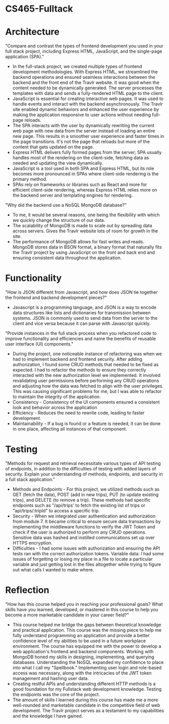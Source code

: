 # CS465-Fulltack

# Architecture
"Compare and contrast the types of frontend development you used in your full stack project, including Express HTML, JavaScript, and the single-page application (SPA)."

* In the full-stack project, we created multiple types of frontend development methodologies. With Express HTML, we streamlined the backend operations and ensured seamless interactions between the backend and the front end of the Travlr website. It was good when the content needed to be dynamically generated. The server processes the templates with data and sends a fully-rendered HTML page to the client.  
* JavaScript is essential for creating interactive web pages. It was used to handle events and interact with the backend asynchronously. The Travlr site enabled dynamic behaviors and enhanced the user experience by making the application responsive to user actions without needing full-page reloads.
* The SPA interacts with the user by dynamically rewriting the current web page with new data from the server instead of loading an entire new page. This results in a smoother user experience and faster times in the page transitions. It's not the page that reloads but more of the content that gets updated on the page.
* Express HTML delivers fully formed pages from the server; SPA usually handles most of the rendering on the client-side, fetching data as needed and updating the view dynamically.
* JavaScript is a tool used in both SPA and Express HTML, but its role becomes more pronounced in SPAs where client-side rendering is the primary method.
* SPAs rely on frameworks or libraries such as React and more for efficient client-side rendering, whereas Express HTML relies more on the backend server and templating engines for rendering.

"Why did the backend use a NoSQL MongoDB database?"
* To me, it would be several reasons, one being the flexibility with which we quickly change the structure of our data.
* The scalability of MongoDB is made to scale out by spreading data across servers. Gives the Travlr website lots of room for growth in the site.
* The performance of MongoDB allows for fast writes and reads. MongoDB stores data in BSON format, a binary format that naturally fits the Travlr project by using JavaScript on the front and back end and ensuring consistent data throughout the application.

# Functionality
"How is JSON different from Javascript, and how does JSON tie together the frontend and backend development pieces?"

* Javascript is a programming language, and JSON is a way to encode data structures like lists and dictionaries for transmission between systems. JSON is commonly used to send data from the server to the client and vice versa because it can parse with Javascript quickly.

"Provide instances in the full stack process when you refactored code to improve functionality and efficiencies and name the benefits of reusable user interface (UI) components."

* During the project, one noticeable instance of refactoring was when we had to implement backend and frontend security. After adding authorization, I found some CRUD methods that needed to be fixed as expected. I had to refactor the methods to ensure they correctly interacted with the new authorization level we implemented. It involved revalidating user permissions before performing any CRUD operations and adjusting how the data was fetched to align with the user privileges. This was causing significant problems for me, but I was able to refactor to maintain the integrity of the application.
* Consistency - Consistency of the UI components ensured a consistent look and behavior across the application
* Efficiency - Reduces the need to rewrite code, leading to faster development.
* Maintainability - If a bug is found or a feature is needed, it can be done in one place, affecting all instances of that component.

# Testing
"Methods for request and retrieval necessitate various types of API testing of endpoints, in addition to the difficulties of testing with added layers of security. Explain your understanding of methods, endpoints, and security in a full stack application."

* Methods and Endpoints - For this project, we utilized methods such as GET (fetch the data), POST (add in new trips), PUT (to update existing trips), and DELETE (to remove a trip). These methods had specific endpoints such as "/api/trips' to fetch the existing list of trips or "api/trips/:tripId" to access a specific trip.
* Security - When we integrated user authentication and authorization from module 7. It became critical to ensure secure data transactions by implementing the middleware functions to verify the JWT Token and check if the user is authorized to perform any CRUD operations. Sensitive data was hashed and instilled communications set up over HTTPS encryption.
* Difficulties - I had some issues with authorization and ensuring the API tests ran with the correct authorization tokens. Variable data: I had some issues of forgetting or losing my place in a file to locate a particular variable and just getting lost in the files altogether while trying to figure out what calls I wanted to make where. 

# Reflection
"How has this course helped you in reaching your professional goals? What skills have you learned, developed, or mastered in this course to help you become a more marketable candidate in your career field?"

* This course helped me bridge the gaps between theoretical knowledge and practical application. This course was the missing piece to help me fully understand programming an application and provide a better confidence level of my abilities to be used in a future workplace environment. The course has equipped me with the power to develop a web application's frontend and backend components. Working with MongoDB honed my skills in designing, implementing, and querying databases. Understanding the NoSQL expanded my confidence to place into what I call my "Spellbook." Implementing user login and role-based access was necessary, along with the intricacies of the JWT token management and hashing user data.
* Creating restful APIs and understanding different HTTP methods is a good foundation for my Fullstack web development knowledge. Testing the endpoints was the core of the project.
* The amount of skills I learned during this course has made me a more well-rounded and marketable candidate in the competitive field of web development. The Travlr project serves as a testament to my capabilities and the knowledge I have gained. 
